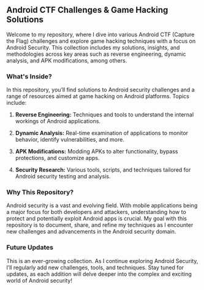## Android CTF Challenges & Game Hacking Solutions

Welcome to my repository, where I dive into various Android CTF (Capture the Flag) challenges and explore game hacking techniques with a focus on Android Security. This collection includes my solutions, insights, and methodologies across key areas such as reverse engineering, dynamic analysis, and APK modifications, among others.

### What's Inside?

In this repository, you’ll find solutions to Android security challenges and a range of resources aimed at game hacking on Android platforms. Topics include:


1. **Reverse Engineering:** Techniques and tools to understand the internal workings of Android applications.

2. **Dynamic Analysis:** Real-time examination of applications to monitor behavior, identify vulnerabilities, and more.

3. **APK Modifications:** Modding APKs to alter functionality, bypass protections, and customize apps.

4. **Security Research:** Various tools, scripts, and techniques tailored for Android security testing and analysis.

### Why This Repository?

Android security is a vast and evolving field. With mobile applications being a major focus for both developers and attackers, understanding how to protect and potentially exploit Android apps is crucial. My goal with this repository is to document, share, and refine my techniques as I encounter new challenges and advancements in the Android security domain.

### Future Updates

This is an ever-growing collection. As I continue exploring Android Security, I’ll regularly add new challenges, tools, and techniques. Stay tuned for updates, as each addition will delve deeper into the complex and exciting world of Android security!
